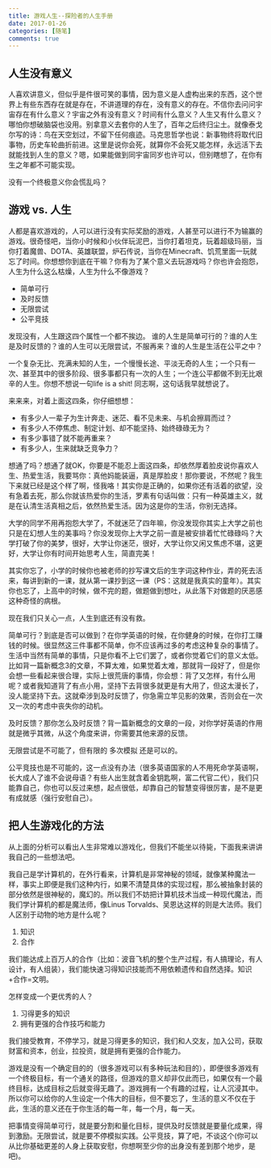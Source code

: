 ```yaml
---
title: 游戏人生--探险者的人生手册
date: 2017-01-26
categories: [随笔]
comments: true
---
```


## 人生没有意义

人喜欢讲意义，但似乎是件很可笑的事情，因为意义是人虚构出来的东西，这个世界上有些东西存在就是存在，不讲道理的存在，没有意义的存在。不信你去问问宇宙存在有什么意义？宇宙之外有没有意义？时间有什么意义？人生又有什么意义？哪怕你想破脑袋也没用。别拿意义去套你的人生了，百年之后终归尘土。就像泰戈尔写的诗：鸟在天空划过，不留下任何痕迹。马克思哲学也说：新事物终将取代旧事物，历史车轮曲折前进。这里是说你会死，就算你不会死又能怎样，永远活下去就能找到人生的意义？嗯，如果能做到同宇宙同岁也许可以，但别瞎想了，在你有生之年都不可能实现。

没有一个终极意义你会慌乱吗？

## 游戏 vs. 人生

人都是喜欢游戏的，人可以进行没有实际奖励的游戏，人甚至可以进行不为输赢的游戏。很奇怪吧，当你小时候和小伙伴玩泥巴，当你打着坦克，玩着超级玛丽，当你打着魔兽、DOTA、英雄联盟，炉石传说，当你在Minecraft、饥荒里面一玩就忘了时间。你想想你到底在干嘛？你有为了某个意义去玩游戏吗？你也许会抱怨，人生为什么这么枯燥，人生为什么不像游戏？

- 简单可行
- 及时反馈
- 无限尝试
- 公平竞技

发现没有，人生跟这四个属性一个都不挨边。 谁的人生是简单可行的？谁的人生是及时反馈的？谁的人生可以无限尝试，不服再来？谁的人生是生活在公平之中？

一个复杂无比、充满未知的人生，一个慢慢长途、平淡无奇的人生；一个只有一次、甚至其中的很多阶段、很多事都只有一次的人生；一个连公平都做不到无比艰辛的人生。你想不想说一句life is a shit! 同志啊，这句话我早就想说了。

来来来，对着上面这四条，你仔细想想：

- 有多少人一辈子为生计奔走、迷茫、看不见未来、与机会擦肩而过？
- 有多少人不停焦虑、制定计划、却不能坚持、始终碌碌无为？
- 有多少事错了就不能再重来？
- 有多少人，生来就缺乏竞争力？

想通了吗？想通了就OK，你要是不能忍上面这四条，却依然厚着脸皮说你喜欢人生、热爱生活，我要骂你：真他妈能装逼，真是厚脸皮！那你要说，不然呢？我生下来就已经是这个样了啊，怪我咯！其实你是正确的，如果你还有活着的欲望，没有急着去死，那么你就该热爱你的生活，罗素有句话叫做：只有一种英雄主义，就是在认清生活真相之后，依然热爱生活。因为这是你的生活，你别无选择。

大学的同学不用再抱怨大学了，不就迷茫了四年嘛，你没发现你其实上大学之前也只是在幻想人生的美事吗？你没发现你上大学之前一直是被安排着忙忙碌碌吗？大学打破了你的美梦，很好，大学让你迷茫，很好，大学让你又闲又焦虑不堪，这更好，大学让你有时间开始思考人生，简直完美！

其实你忘了，小学的时候你也被老师的抄写课文后的生字词这种作业，弄的死去活来，每讲到新的一课，就从第一课抄到这一课（PS：这就是我真实的童年）。其实你也忘了，上高中的时候，做不完的题，做题做到想吐，从此落下对做题的厌恶感这种奇怪的病根。

现在我们只关心一点，人生到底还有没有救。

简单可行？到底是否可以做到？在你学英语的时候，在你健身的时候，在你打工赚钱的时候。很显然这三件事都不简单，你不应该再过多的考虑这种复杂的事情了。生活中当然有简单的事情，只是你看不上它们罢了，或者你觉着它们的意义太低。比如背一篇新概念3的文章，不算太难，如果觉着太难，那就背一段好了，但是你会想一些看起来很合理，实际上很荒唐的事情，你会想：背了又怎样，有什么用呢？或者我知道背了有点小用，坚持下去背很多就更是有大用了，但这太漫长了，没人能坚持下去。这就牵涉到及时反馈了，你急需立竿见影的效果，否则会在一次又一次的考虑中丧失你的动机。

及时反馈？那你怎么及时反馈？背一篇新概念的文章的一段，对你学好英语的作用就是微乎其微，从这个角度来讲，你需要其他来源的反馈。

无限尝试是不可能了，但有限的 多次模拟 还是可以的。

公平竞技也是不可能的，这一点没有办法（很多英语国家的人不用死命学英语啊，长大成人了谁不会说母语？有些人出生就含着金钥匙啊，富二代官二代），我们只能靠自己，你也可以反过来想，起点很低，却靠自己的智慧变得很厉害，是不是更有成就感（强行安慰自己）。

## 把人生游戏化的方法

从上面的分析可以看出人生非常难以游戏化，但我们不能坐以待毙，下面我来讲讲我自己的一些想法吧。

我自己是学计算机的，在外行看来，计算机是非常神秘的领域，就像某种魔法一样，事实上即便是我们这种内行，如果不清楚具体的实现过程，那么被抽象封装的部分依然是很神秘的，魔幻的。所以我们不妨把计算机技术当成一种现代魔法，而我们学计算机的都是魔法师，像Linus Torvalds、吴恩达这样的则是大法师。我们人区别于动物的地方是什么呢？

1. 知识
2. 合作

我们能达成上百万人的合作（比如：波音飞机的整个生产过程，有人搞理论，有人设计，有人组装），我们能快速习得知识技能而不用依赖遗传和自然选择。知识+合作=文明。

怎样变成一个更优秀的人？

1. 习得更多的知识
2. 拥有更强的合作技巧和能力

我们接受教育，不停学习，就是习得更多的知识，我们和人交友，加入公司，获取财富和资本，创业，拉投资，就是拥有更强的合作能力。

游戏是没有一个确定目的的（很多游戏可以有多种玩法和目的），即便很多游戏有一个终极目标，有一个通关的路径，但游戏的意义却非仅此而已，如果仅有一个最终目标，达成目标之后就变得无趣了。游戏拥有一个有趣的过程，让人沉浸其中。所以你可以给你的人生设定一个伟大的目标，但不要忘了，生活的意义不仅在于此，生活的意义还在于你生活的每一年，每一个月，每一天。

把事情变得简单可行，就是要分割和量化目标，提供及时反馈就是要量化成果，得到激励。无限尝试，就是要不停模拟实践。公平竞技，算了吧，不谈这个(你可以从比你基础更差的人身上获取安慰，你想啊至少你的出身没有差到那个地步，是吧)。
